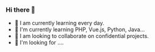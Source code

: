 ### Hi there 👋

- 🔭 I am currently learning every day.
- 🌱 I'm currently learning PHP, Vue.js, Python, Java...
- 👯 I am looking to collaborate on confidential projects.
- 🤔 I'm looking for ....
